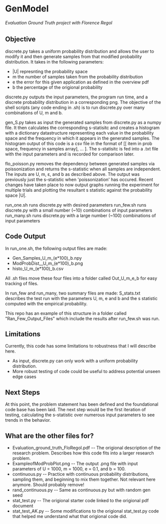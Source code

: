# GenModel
###### Evaluation Ground Truth project with Florence Regol

## Objective
discrete.py takes a uniform probability distribution and allows the user to modify it and then generate samples from that modified probability distribution. 
It takes in the following parameters:
* |U| represnting the probability space
* m the number of samples taken from the probability distribution
* e the error for this given application as defined in the overview pdf
* b the percentage of the origional probability 

discrete.py outputs the input parameters, the program run time, and a discrete probability distribution in a corresponding png. 
The objective of the shell scripts (any code ending in .sh) is to run discrete.py over many combinations of U, m and b. 

gen_S.py takes as input the generated samples from discrete.py as a numpy file. It then calculates the corresponding s-statisitc and creates a histogram with a dictionary datastructure representing each value in the probability space and the frequency in which it appears in the generated samples. The histogram output of this code is a csv file in the format of [[ item in prob space, frequency in samples array], ... ]. The s-statisitc is fed into a .txt file with the input parameters and is recorded for comparison later.

flo_poisson.py removes the dependency between generated samples via poissonization and returns
the s-statistic when all samples are independent. The inputs are U, m, ε, and b as described above. The output was previously just the s-statistic when 'poissonization' has occured. Recent changes have taken place to now output graphs running the experiment for multiple trials and plotting the resultant s statistic against the probability space |U|. 

run_one.sh runs discrete.py with desired parameters
run_few.sh runs discrete.py with a small number (~10) combinations of input parameters
run_many.sh runs discrete.py with a large number (~100) combinations of input parameters

## Code Output
In run_one.sh, the following output files are made:
* Gen_Samples_U_m_(e*100)_b.npy
* ModProbDist__U_m_(e*100)_b.png
* histo_U_m_(e*100)_b.csv

All .sh files move these four files into a folder called Out_U_m_e_b for easy tracking of files. 

In run_few and run_many, two summary files are made:
S_stats.txt describes the test run with the parameters U, m, e and b and the s statistic computed with the empirical probability.

This repo has an example of this structure in a folder called "Ran_Few_Output_Files" which include the results after run_few.sh was run. 

## Limitations
Currently, this code has some limitations to robustness that I will describe here. 
* As input, discrete.py can only work with a uniform probability distribution. 
* More robust testing of code could be useful to address potential unseen edge cases

## Next Steps
At this point, the problem statement has been defined and the foundational code base has been laid. The next step would be the first iteration of testing, calculating the s-statistic over numerous input parameters to see trends in the behavior.


## What are the other files for?
* Evaluation_ground_truth_FloRegol.pdf -- The origional description of the research problem. Describes how this code fits into a larger research problem. 
* ExampleofModProbPlot.png -- The output .png file with input parameters of U = 1000, m = 1000, e = 0.1, and b = 100. 
* continuous.py -- Practice with continuous probability distributions, sampling them, and beginning to mix them together. Not relevant here anymore. Should probably remove!
* rand_continuous.py -- Same as continuous.py but with random gen seed
* stat_test.py -- The origional starter code linked to the origional pdf document
* stat_test_AK.py -- Some modifications to the origional stat_test.py code that helped me understand what that origional code did.
